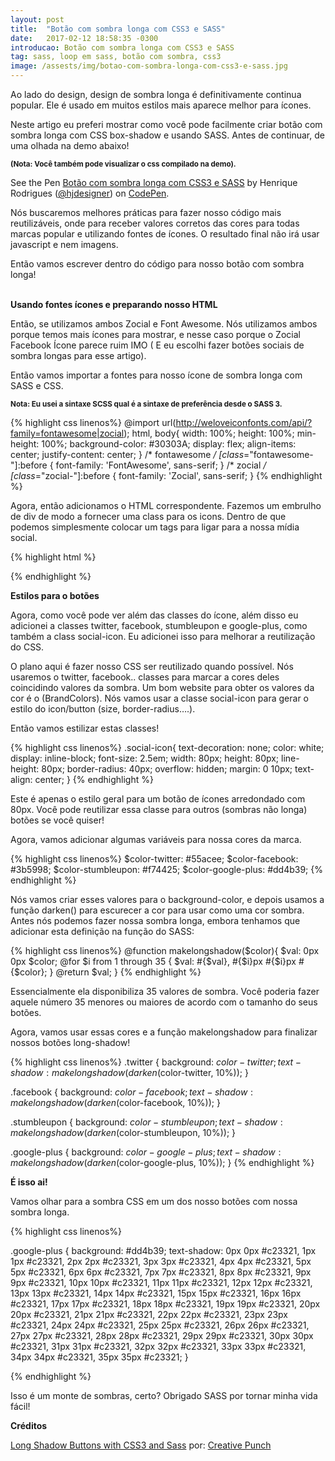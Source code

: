```yaml
---
layout: post
title:  "Botão com sombra longa com CSS3 e SASS"
date:   2017-02-12 18:58:35 -0300
introducao: Botão com sombra longa com CSS3 e SASS
tag: sass, loop em sass, botão com sombra, css3
image: /assests/img/botao-com-sombra-longa-com-css3-e-sass.jpg
---
```


Ao lado do design, design de sombra longa é definitivamente continua popular. Ele é usado em muitos estilos mais aparece melhor para ícones.

Neste artigo eu preferi mostrar como você pode facilmente criar botão com sombra longa com CSS box-shadow e usando SASS. Antes de continuar, de uma olhada na demo abaixo!

<small><strong>(Nota: Você também pode visualizar o css compilado na demo).</strong></small>

<p data-height="300" data-theme-id="16160" data-slug-hash="oBJWoB" data-default-tab="css,result" data-user="hjdesigner" data-embed-version="2" data-pen-title="Botão com sombra longa com CSS3 e SASS" class="codepen">See the Pen <a href="http://codepen.io/hjdesigner/pen/oBJWoB/">Botão com sombra longa com CSS3 e SASS</a> by Henrique Rodrigues (<a href="http://codepen.io/hjdesigner">@hjdesigner</a>) on <a href="http://codepen.io">CodePen</a>.</p>
<script async src="https://production-assets.codepen.io/assets/embed/ei.js"></script>

Nós buscaremos melhores práticas para fazer nosso código mais reutilizáveis, onde para receber valores corretos das cores para todas marcas popular e utilizando fontes de ícones. O resultado final não irá usar javascript e nem imagens.

Então vamos escrever dentro do código para nosso botão com sombra longa!

<br />
<strong>Usando fontes ícones e preparando nosso HTML</strong>
<br />


Então, se utilizamos ambos Zocial e Font Awesome. Nós utilizamos ambos porque temos mais ícones para mostrar, e nesse caso porque o Zocial Facebook Ícone parece ruim IMO ( E eu escolhi fazer botões sociais de sombra longas para esse artigo).

Então vamos importar a fontes para nosso ícone de sombra longa com SASS e CSS.

<small><strong>Nota: Eu usei a sintaxe SCSS qual é a sintaxe de preferência desde o SASS 3.</strong></small>

{% highlight css linenos%}
  @import url(http://weloveiconfonts.com/api/?family=fontawesome|zocial);
  html, body{
  	width: 100%;
  	height: 100%;
  	min-height: 100%;
  	background-color: #30303A;
  	display: flex;
    align-items: center;
    justify-content: center;
  }
  /* fontawesome */
  [class*="fontawesome-"]:before {
    font-family: 'FontAwesome', sans-serif;
  }
  /* zocial */
  [class*="zocial-"]:before {
    font-family: 'Zocial', sans-serif;
  }
{% endhighlight %}

Agora, então adicionamos o HTML correspondente. Fazemos um embrulho de div de modo a fornecer uma class para os icons. Dentro de que podemos simplesmente colocar um tags para ligar para a nossa mídia social.

{% highlight html %}
<div class="icons">
  <a href="#" class="zocial-twitter twitter social-icon"></a>
  <a href="#" class="fontawesome-facebook facebook social-icon"></a>
  <a href="#" class="zocial-stumbleupon stumbleupon social-icon"></a>
  <a href="#" class="zocial-googleplus google-plus social-icon"></a>
</div>
{% endhighlight %}

<strong>Estilos para o botões</strong>

Agora, como você pode ver além das classes do ícone, além disso eu adicionei a classes twitter, facebook, stumbleupon e google-plus, como também a class social-icon. Eu adicionei isso para melhorar a reutilização do CSS.

O plano aqui é fazer nosso CSS ser reutilizado quando possível. Nós usaremos o twitter, facebook.. classes para marcar a cores deles coincidindo valores da sombra. Um bom website para obter os valores da cor é o (BrandColors). Nós vamos usar a classe social-icon para gerar o estilo do icon/button (size, border-radius….).

Então vamos estilizar estas classes!

{% highlight css linenos%}
  .social-icon{
    text-decoration: none;
    color: white;
    display: inline-block;
    font-size: 2.5em;
    width: 80px;
    height: 80px;
    line-height: 80px;
    border-radius: 40px;
    overflow: hidden;
    margin: 0 10px;
    text-align: center;
  }
{% endhighlight %}

Este é apenas o estilo geral para um botão de ícones arredondado com 80px. Você pode reutilizar essa classe para outros (sombras não longa) botões se você quiser!

Agora, vamos adicionar algumas variáveis para nossa cores da marca.

{% highlight css linenos%}
  $color-twitter: #55acee;
  $color-facebook: #3b5998;
  $color-stumbleupon: #f74425;
  $color-google-plus: #dd4b39;
{% endhighlight %}

Nós vamos criar esses valores para o background-color,  e depois usamos a função darken() para escurecer a cor para usar como uma cor sombra.
Antes nós podemos fazer nossa sombra longa, embora tenhamos que adicionar esta definição na função do SASS:

{% highlight css linenos%}
  @function makelongshadow($color){
    $val: 0px 0px $color;
    @for $i from 1 through 35 {
      $val: #{$val}, #{$i}px #{$i}px #{$color};
    }
    @return $val;
  }
{% endhighlight %}

Essencialmente ela disponibiliza 35 valores de sombra. Você poderia fazer aquele número 35 menores ou maiores de acordo com o tamanho do seus botões.

Agora, vamos usar essas cores e a função makelongshadow para finalizar nossos botões long-shadow!

{% highlight css linenos%}
  .twitter {
    background: $color-twitter;
    text-shadow: makelongshadow(darken($color-twitter, 10%));
  }

  .facebook {
    background: $color-facebook;
    text-shadow: makelongshadow(darken($color-facebook, 10%));
  }

  .stumbleupon {
    background: $color-stumbleupon;
    text-shadow: makelongshadow(darken($color-stumbleupon, 10%));
  }

  .google-plus {
    background: $color-google-plus;
    text-shadow: makelongshadow(darken($color-google-plus, 10%));
  }
{% endhighlight %}

<strong>É isso ai!</strong>

Vamos olhar para a sombra CSS em um dos nosso botões com nossa sombra longa.

{% highlight css linenos%}

  .google-plus {
    background: #dd4b39;
    text-shadow: 0px 0px #c23321,
                1px 1px #c23321,
                2px 2px #c23321,
                3px 3px #c23321,
                4px 4px #c23321,
                5px 5px #c23321,
                6px 6px #c23321,
                7px 7px #c23321,
                8px 8px #c23321,
                9px 9px #c23321,
                10px 10px #c23321,
                11px 11px #c23321,
                12px 12px #c23321,
                13px 13px #c23321,
                14px 14px #c23321,
                15px 15px #c23321,
                16px 16px #c23321,
                17px 17px #c23321,
                18px 18px #c23321,
                19px 19px #c23321,
                20px 20px #c23321,
                21px 21px #c23321,
                22px 22px #c23321,
                23px 23px #c23321,
                24px 24px #c23321,
                25px 25px #c23321,
                26px 26px #c23321,
                27px 27px #c23321,
                28px 28px #c23321,
                29px 29px #c23321,
                30px 30px #c23321,
                31px 31px #c23321,
                32px 32px #c23321,
                33px 33px #c23321,
                34px 34px #c23321,
                35px 35px #c23321;
  }

{% endhighlight %}

Isso é um monte de sombras, certo? Obrigado SASS por tornar minha vida fácil!

<strong>Créditos</strong>

<a href="http://creative-punch.net/2014/03/long-shadow-buttons-css3-sass/" target="_blank">Long Shadow Buttons with CSS3 and Sass</a> por: <a href="http://creative-punch.net/author/CreativePunch/">Creative Punch</a>
